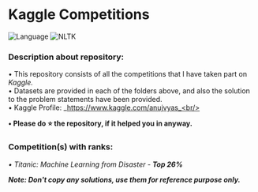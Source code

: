 # Kaggle Competitions
![Language](https://img.shields.io/badge/Language-Python-brightgreen.svg) ![NLTK](https://img.shields.io/badge/Library-sklearn-orange.svg)

### Description about repository:
• This repository consists of all the competitions that I have taken part on _Kaggle._<br/>
• Datasets are provided in each of the folders above, and also the solution to the problem statements have been provided.<br/>
• Kaggle Profile: _https://www.kaggle.com/anujvyas_<br/>

**• Please do ⭐ the repository, if it helped you in anyway.**<br/>

### Competition(s) with ranks:
_• Titanic: Machine Learning from Disaster - **Top 26%**_<br/>

**_Note: Don't copy any solutions, use them for reference purpose only._**<br/>
